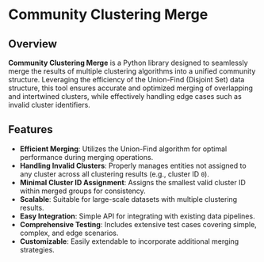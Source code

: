 # Community Clustering Merge


## Overview

**Community Clustering Merge** is a Python library designed to seamlessly merge the results of multiple clustering algorithms into a unified community structure. Leveraging the efficiency of the Union-Find (Disjoint Set) data structure, this tool ensures accurate and optimized merging of overlapping and intertwined clusters, while effectively handling edge cases such as invalid cluster identifiers.

## Features

- **Efficient Merging**: Utilizes the Union-Find algorithm for optimal performance during merging operations.
- **Handling Invalid Clusters**: Properly manages entities not assigned to any cluster across all clustering results (e.g., cluster ID `0`).
- **Minimal Cluster ID Assignment**: Assigns the smallest valid cluster ID within merged groups for consistency.
- **Scalable**: Suitable for large-scale datasets with multiple clustering results.
- **Easy Integration**: Simple API for integrating with existing data pipelines.
- **Comprehensive Testing**: Includes extensive test cases covering simple, complex, and edge scenarios.
- **Customizable**: Easily extendable to incorporate additional merging strategies.
